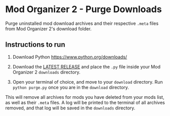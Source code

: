# Mod Organizer 2 - Purge Downloads

Purge uninstalled mod download archives and their respective `.meta` files from Mod Organizer 2's download folder.

## Instructions to run

1) Download Python https://www.python.org/downloads/

2) Download the [LATEST RELEASE](https://github.com/zediious/mo2-purge-downloads/releases) and place the `.py` file inside your Mod Organizer 2 `downloads` directory.

3) Open your terminal of choice, and move to your `download` directory. Run `python purge.py` once you are in the `download` directory.

This will remove all archives for mods you have deleted from your mods list, as well as their `.meta` files. A log will be printed to the terminal of all archives removed, and that log will be saved in the `downloads` directory.
